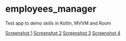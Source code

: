 # employees_manager

Test app to demo skills in Kotlin, MVVM and Room

[Screenshot 1](images/1.jpg)
[Screenshot 2](images/2.jpg)
[Screenshot 3](images/3.jpg)
[Screenshot 4](images/4.jpg)
